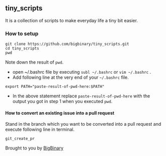 ## tiny_scripts

It is a collection of scripts to make everyday life a tiny bit easier.

### How to setup

```
git clone https://github.com/bigbinary/tiny_scripts.git
cd tiny_scripts
pwd 
```

Note down the result of `pwd`.

* open ~/.bashrc file by executing `subl ~/.bashrc` or `vim ~/.bashrc` . 
* Add following line at the very end of your `~/.bashrc` file.

```
export PATH="paste-result-of-pwd-here:$PATH"
```

* In the above statement replace `paste-result-of-pwd-here` with the output you got in step 1 when you executed `pwd`.

#### How to convert an existing issue into a pull request

Stand in the branch which you want to be converted into a pull request and execute following line in terminal.

```
git_create_pr
```



Brought to you by [BigBinary](http://BigBinary.com)
